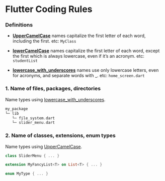 
# Flutter Coding Rules

### Definitions
- <u>**UpperCamelCase**</u> names capitalize the first letter of each word, including the first. etc: `MyClass`

- <u>**lowerCamelCase**</u> names capitalize the first letter of each word, except the first which is always lowercase, even if it’s an acronym. etc: `studentList`

- <u>**lowercase_with_underscores**</u> names use only lowercase letters, even for acronyms, and separate words with _. etc: `home_screen.dart`

### 1. Name of files, packages, directories

Name types using [lowercase_with_underscores](#definitions).
```dart
my_package
└─ lib
   └─ file_system.dart
   └─ slider_menu.dart
```

### 2. Name of classes, extensions, enum types

Name types using [UpperCamelCase](#definitions).

```dart
class SliderMenu { ... }

extension MyFancyList<T> on List<T> { ... }

enum MyType { ... } 
```

